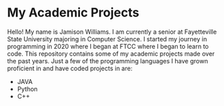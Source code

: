 # My Academic Projects
 Hello! My name is Jamison Williams. I am currently a senior at Fayetteville State University majoring in Computer Science. I started my journey in programming in 2020 where I began at FTCC where I began to learn to code. This repository contains some of my academic projects made over the past years.
Just a few of the programming languages I have grown proficient in and have coded projects in are:
- JAVA
- Python
- C++
